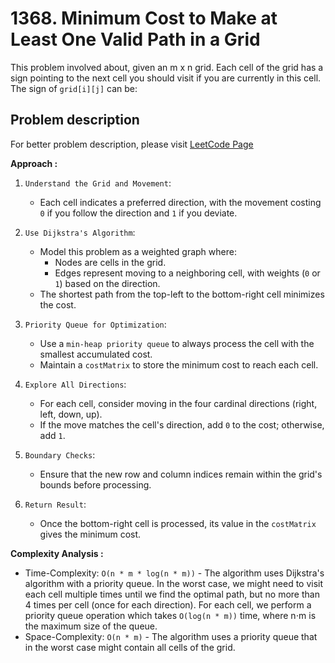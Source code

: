 # 1368. Minimum Cost to Make at Least One Valid Path in a Grid

This problem involved about, given an m x n grid. Each cell of the grid has a sign pointing to the next cell you should visit if you are currently in this cell. The sign of `grid[i][j]` can be:

## Problem description

For better problem description, please visit [LeetCode Page](https://leetcode.com/problems/minimum-cost-to-make-at-least-one-valid-path-in-a-grid/description)

**Approach :**<br/>

1. `Understand the Grid and Movement`:

    - Each cell indicates a preferred direction, with the movement costing `0` if you follow the direction and `1` if you deviate.

2. `Use Dijkstra's Algorithm`:

    - Model this problem as a weighted graph where:
        - Nodes are cells in the grid.
        - Edges represent moving to a neighboring cell, with weights (`0` or `1`) based on the direction.
    - The shortest path from the top-left to the bottom-right cell minimizes the cost.

3. `Priority Queue for Optimization`:

    - Use a `min-heap priority queue` to always process the cell with the smallest accumulated cost.
    - Maintain a `costMatrix` to store the minimum cost to reach each cell.

4. `Explore All Directions`:

    - For each cell, consider moving in the four cardinal directions (right, left, down, up).
    - If the move matches the cell's direction, add `0` to the cost; otherwise, add `1`.

5. `Boundary Checks`:

    - Ensure that the new row and column indices remain within the grid's bounds before processing.

6. `Return Result`:
    - Once the bottom-right cell is processed, its value in the `costMatrix` gives the minimum cost.

**Complexity Analysis :**<br/>

-   Time-Complexity: `O(n * m * log(n * m))` - The algorithm uses Dijkstra's algorithm with a priority queue. In the worst case, we might need to visit each cell multiple times until we find the optimal path, but no more than 4 times per cell (once for each direction). For each cell, we perform a priority queue operation which takes `O(log(n * m))` time, where n⋅m is the maximum size of the queue.
-   Space-Complexity: `O(n * m)` - The algorithm uses a priority queue that in the worst case might contain all cells of the grid.
